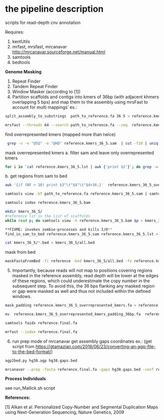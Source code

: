 # the pipeline description
scripts for read-depth cnv annotation

Requires:

1. kentUtils
2. mrfast, mrsfast, mrcanavar http://mrcanavar.sourceforge.net/manual.html
3. samtools
4. bedtools

**Genome Masking**

1. Repeat Finder
2. Tandem Repeat Finder
3. Window Masker
(according to [1])
4. Partition scaffolds and contigs into kmers of 36bp (with adjacent khmers overlapping 5 bps) and map them to the assembly using mrsFast to account for multi mappings’ 
ex.:
```bash
split_assembly_to_substrings  path_to_reference.fa 36 5 > reference.kmers_36_5.fa 

mrsfast --threads 64 --search path_to_reference.fa --seq  reference.kmers_36_5.fa -o reference.kmers_36_5.sam
```

find overrepresented kmers (mapped more than twice)
```bash
 grep -v -e "@SQ" -e "@HD" reference.kmers_36_5.sam  | cut -f10 | uniq -c | sed 's/ \+ //g' | awk '{if ($1 > 2) print;}'> reference.kmers_36_5.lst
```

mask overrepresented kmers
a. filter sam and leave only overrepresented kmers
```bash
for i in `cat reference.kmers_36_5.lst | awk {'print $2'}`; do grep -w ${i} reference.kmers_36_5.sam; done > reference.kmers_36_5_overrepresented_kmers.sam
```
b. get regions from sam to bed
```bash
awk '{if (NF > 10) print $3"\t"$4"\t"$4+36;}'  reference.kmers_36_5_overrepresented_kmers.sam >  reference.kmers_36_5_overrepresented_kmers.bed

samtools view -bT path_to_reference.fa reference.kmers_36_5.sam | samtools sort --threads 5 > reference.kmers_36_5.bam

samtools index reference.kmers_36_5.bam

mkdir kmers_36_5/
#reference lst is the list of scaffolds
while read p; do samtools view -h reference.kmers_36_5.bam $p > kmers_36_5/$p.sam; done < reference.lst

**FIXME: invokes zombie-processes and kills I/O**
find_in_sam_to_bed reference.kmers_36_5.sam reference.kmers_36_5.lst > reference.kmers_36_5.bed

cat kmers_36_5/*.bed > kmers_36_5/all.bed
```

mask from bed
```bash
maskFastaFromBed -fi reference -bed kmers_36_5/all.bed -fo reference.kmers_36_5_overrepresented_kmers.fa
```

5. Importantly, because reads will not map to positions covering regions masked in the reference assembly, read depth will be lower at the edges of these regions, which could underestimate the copy number in the subsequent step. To avoid this, the 36 bps flanking any masked region or gap were masked as well and thus not included within the defined windows.

```bash
mask_padding reference.kmers_36_5_overrepresented_kmers.fa > reference.kmers_36_5_overrepresented_kmers_padding_36bp.fa

mv  reference.kmers_36_5_overrepresented_kmers_padding_36bp.fa  reference.final.fa

samtools faidx reference.final.fa

mrfast --index reference.final.fa
```

6. run prep mode of mrcanavar
get assembly gaps coordinates
ex.: (get script from https://gtamazian.com/2016/06/23/converting-an-agp-file-to-the-bed-format/)

```bash
agp2bed.py hg38.agp hg38.gaps.bed

mrcanavar --prep -fasta reference.final.fa -gaps hg38.gaps.bed -conf reference.conf
```

**Process Individuals**

see run_Mallick.sh script


**References:**

[1] Alkan et al. Personalized Copy-Number and Segmental Duplication Maps using Next-Generation Sequencing, Nature Genetics, 2009
